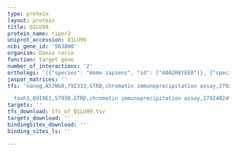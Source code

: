 ```yaml
---
type: protein
layout: protein
title: Q1LU99
protein_name: ripor2
uniprot_accession: Q1LU99
ncbi_gene_id: '563800'
organism: Danio rerio
function: target gene
number_of_interactions: '2'
orthologs: '[{"species": "Homo sapiens", "id": ["A0A2R8YEE0"]}, {"species": "Mus musculus", "id": ["<a href=\"/protein/q80u16\">Q80U16</a>"]}, {"species": "Rattus norvegicus", "id": ["Q7TP54"]}]'
jaspar_matrices: ''
tfs: 'nanog,A5JNG8,792333,GTRD,chromatin immunoprecipitation assay,27924024%5Buid%5D,No

  foxh1,Q9I9E1,57930,GTRD,chromatin immunoprecipitation assay,27924024%5Buid%5D,No'
targets: ''
tfs_download: tfs_of_Q1LU99.tsv
targets_download: ''
bindingSites_download: ''
binding_sites_ls: ''

---
```

